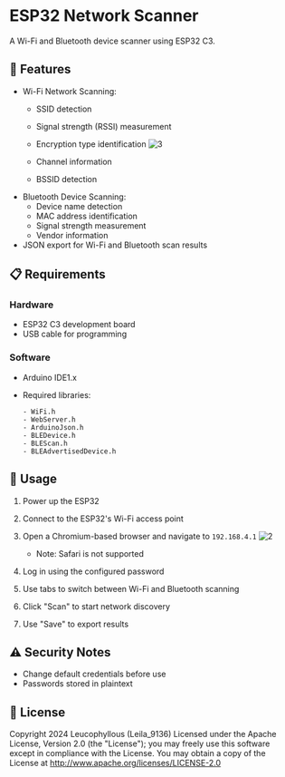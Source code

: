 # ESP32 Network Scanner

A Wi-Fi and Bluetooth device scanner using ESP32 C3.

## 🌟 Features

- Wi-Fi Network Scanning:
  - SSID detection
  - Signal strength (RSSI) measurement
  - Encryption type identification                                     ![3](https://github.com/user-attachments/assets/083aab2c-12dd-4a5a-a1e0-8a7acbe1579a)

  - Channel information
  - BSSID detection
- Bluetooth Device Scanning:
  - Device name detection
  - MAC address identification
  - Signal strength measurement
  - Vendor information
- JSON export for Wi-Fi and Bluetooth scan results

## 📋 Requirements

### Hardware
- ESP32 C3 development board
- USB cable for programming

### Software
- Arduino IDE1.x

- Required libraries:
  ```
  - WiFi.h
  - WebServer.h
  - ArduinoJson.h
  - BLEDevice.h
  - BLEScan.h
  - BLEAdvertisedDevice.h
  ```

## 📱 Usage

1. Power up the ESP32
2. Connect to the ESP32's Wi-Fi access point
3. Open a Chromium-based browser and navigate to `192.168.4.1` ![2](https://github.com/user-attachments/assets/29f23bd0-2914-43ab-9ba7-b18cd6698ec7)

   - Note: Safari is not supported
4. Log in using the configured password
5. Use tabs to switch between Wi-Fi and Bluetooth scanning
6. Click "Scan" to start network discovery
7. Use "Save" to export results

## ⚠️ Security Notes

- Change default credentials before use
- Passwords stored in plaintext

## 📄 License
Copyright 2024 Leucophyllous (Leila_9136)
Licensed under the Apache License, Version 2.0 (the "License");
you may freely use this software except in compliance with the License.
You may obtain a copy of the License at
http://www.apache.org/licenses/LICENSE-2.0
